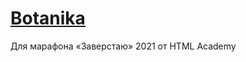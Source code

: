 # [Botanika][0]
Для марафона «Заверстаю» 2021 от HTML Academy

[0]: https://a1ip.github.io/botanika
